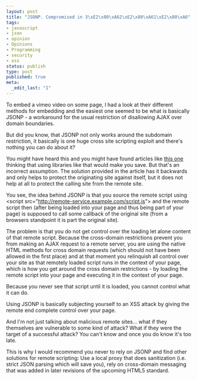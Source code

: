 ```yaml
---
layout: post
title: "JSONP. Compromised in 3\xE2\x80\xA62\xE2\x80\xA61\xE2\x80\xA6"
tags:
- javascript
- json
- opinion
- Opinions
- Programming
- security
- xss
status: publish
type: post
published: true
meta:
  _edit_last: "1"
---
```

To embed a vimeo video on some page, I had a look at their different methods for embedding and the easiest one seemed to be what is basically JSONP - a workaround for the usual restriction of disallowing AJAX over domain boundaries.

But did you know, that JSONP not only works around the subdomain restriction, it basically is one huge cross site scripting exploit and there's nothing you can do about it?

You might have heard this and you might have found articles like <a href="http://tav.espians.com/sanitising-jsonp-callback-identifiers-for-security.html">this one</a> thinking that using libraries like that would make you save. But that's an incorrect assumption. The solution provided in the article has it backwards and only helps to protect the originating site against itself, but it does not help at all to protect the calling site from the remote site.

You see, the idea behind JSONP is that you source the remote script using &lt;script src="http://remote-service.example.com/script.js"&gt; and the remote script then (after being loaded into your page and thus being part of your page) is supposed to call some callback of the original site (from a browsers standpoint it is part the original site).

The problem is that you do not get control over the loading let alone content of that remote script. Because the cross-domain restrictions prevent you from making an AJAX request to a remote server, you are using the native HTML methods for cross domain requests (which should not have been allowed in the first place) and at that moment you relinquish all control over your site as that remotely loaded script runs in the context of your page, which is how you get around the cross domain restrictions - by loading the remote script into your page and executing it in the context of your page.

Because you never see that script until it is loaded, you cannot control what it can do.

Using JSONP is basically subjecting yourself to an XSS attack by giving the remote end complete control over your page.

And I'm not just talking about malicious remote sites... what if they themselves are vulnerable to some kind of attack? What if they were the target of a successful attack? You can't know and once you do know it's too late.

This is why I would recommend you never to rely on JSONP and find other solutions for remote scripting: Use a local proxy that does sanitization (i.e. strict JSON parsing which will save you), rely on cross-domain messaging that was added in later revisions of the upcoming HTML5 standard.
